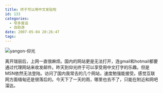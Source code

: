 ```yaml
---
title: 终于可以用中文发贴啦
id: 133
categories:
  - 窄多废话
  - 自助游
date: 2007-05-04 20:26:47
tags:
---
```


![yangon-仰光](http://www.zhaiduo.com/wp-content/data/yangon.jpg)

离开瑞丽后，上网一直很麻烦。国内的网站更是无法打开，连gmail和hotmail都要通过代理网站来收发邮件。昨天到仰光终于可以享受用中文打字的乐趣。但是MSN依然无法登陆。访问了国内我常去的几个网站，速度勉强能接受。感觉互联网方面缅甸还是很落后的。今天下了一天的雨，哪里也去不了，只能在附近和网吧溜达。